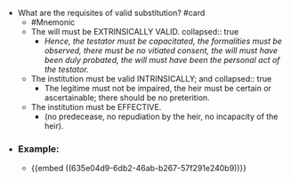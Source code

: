 - What are the requisites of valid substitution? #card
	- #Mnemonic
	- The will must be EXTRINSICALLY VALID.
	  collapsed:: true
		- *Hence, the testator must be capacitated, the formalities must be observed, there must be no vitiated consent, the will must have been duly probated, the will must have been the
		  personal act of the testator.*
	- The institution must be valid INTRINSICALLY; and
	  collapsed:: true
		- The legitime must not be impaired, the heir must be certain or ascertainable; there should be no preterition.
	- The institution must be EFFECTIVE.
		- (no predecease, no repudiation by the heir, no incapacity of the heir).
- ### Example:
	- {{embed ((635e04d9-6db2-46ab-b267-57f291e240b9))}}